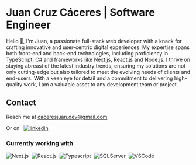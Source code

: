 
# Juan Cruz Cáceres | Software Engineer

Hello 👋, I'm Juan, a passionate full-stack web developer with a knack for crafting innovative and user-centric digital experiences. My expertise spans both front-end and back-end technologies, including proficiency in TypeScript, C# and frameworks like Next.js, React.js and Node.js. I thrive on staying abreast of the latest industry trends, ensuring my solutions are not only cutting-edge but also tailored to meet the evolving needs of clients and end-users. With a keen eye for detail and a commitment to delivering high-quality work, I am a valuable asset to any development team or project.


## Contact
Reach me at caceresjuan.dev@gmail.com


Or on &nbsp;
[![linkedin](https://img.shields.io/badge/linkedin-0A66C2?style=for-the-badge&logo=linkedin&logoColor=white)](https://www.linkedin.com/in/caceresjuancruz/)


<h3>Currently working with</h3>
<div>
    <img src="https://upload.wikimedia.org/wikipedia/commons/thumb/8/8e/Nextjs-logo.svg/320px-Nextjs-logo.svg.png" alt="Next.js" />&nbsp; 
    <img src="https://cdn-icons-png.flaticon.com/64/10832/10832170.png" alt="React.js" />&nbsp; 
    <img src="https://cdn-icons-png.flaticon.com/64/5968/5968566.png" alt="Typescript" />&nbsp; 
    <img src="https://cdn-icons-png.flaticon.com/64/5968/5968554.png" alt="SQLServer" />&nbsp;
    <img src="https://cdn-icons-png.flaticon.com/64/5968/5968571.png" alt="VSCode" />&nbsp;
    
</div>

